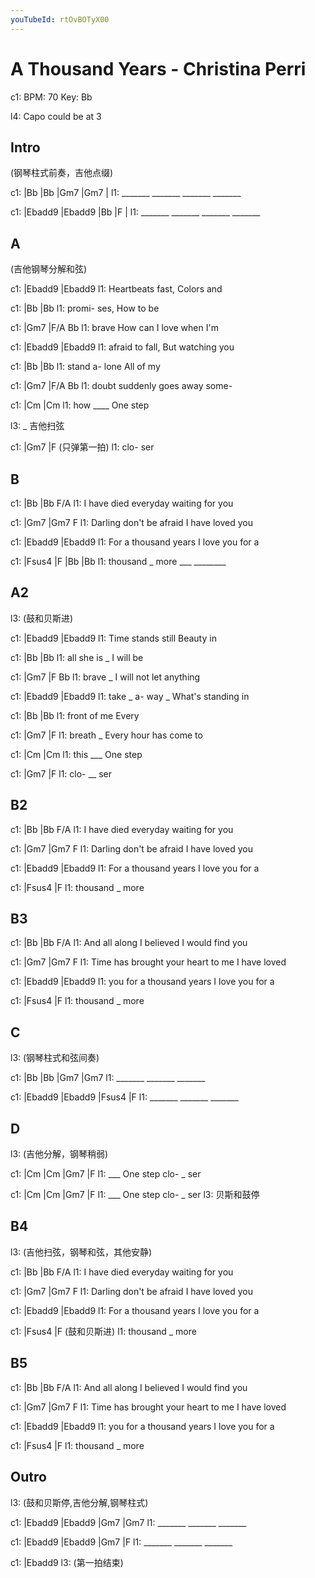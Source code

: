 ```yaml
---
youTubeId: rtOvBOTyX00
---
```


# A Thousand Years - Christina Perri

c1: BPM: 70 Key: Bb

l4: Capo could be at 3

## Intro

(钢琴柱式前奏，吉他点缀)

c1: |Bb     |Bb     |Gm7    |Gm7    |
l1:  _______ _______ _______ _______

c1: |Ebadd9 |Ebadd9 |Bb     |F      |
l1:  _______ _______ _______ _______

## A

 (吉他钢琴分解和弦)

c1: |Ebadd9    |Ebadd9
l1:  Heartbeats fast, Colors and

c1: |Bb    |Bb
l1:  promi- ses, How to be

c1: |Gm7            |F/A       Bb
l1:  brave How can I love when I'm

c1: |Ebadd9   |Ebadd9
l1:  afraid to fall, But watching you

c1: |Bb       |Bb
l1:  stand  a- lone  All of my

c1: |Gm7           |F/A   Bb
l1:  doubt suddenly goes away some-

c1: |Cm      |Cm
l1:  how ____ One step

l3: _ 吉他扫弦

c1: |Gm7   |F (只弹第一拍)
l1:  clo-   ser

## B

c1: |Bb                  |Bb      F/A
l1:  I have died everyday waiting for you

c1: |Gm7                    |Gm7     F
l1:  Darling don't be afraid I  have loved you

c1:      |Ebadd9         |Ebadd9
l1: For a thousand years       I love you for a

c1: |Fsus4     |F       |Bb      |Bb
l1:  thousand _ more ___ ________

## A2

l3: (鼓和贝斯进)

c1: |Ebadd9      |Ebadd9
l1:  Time stands  still  Beauty in

c1: |Bb     |Bb
l1:  all she is _ I will be

c1: |Gm7               |F    Bb
l1:  brave _ I will not let anything

c1: |Ebadd9   |Ebadd9
l1:  take _ a- way   _ What's standing in

c1: |Bb      |Bb
l1:  front of me   Every

c1: |Gm7           |F
l1:  breath _ Every hour has come to

c1: |Cm      |Cm
l1:  this ___ One step

c1: |Gm7    |F
l1:  clo- __ ser

## B2

c1: |Bb                  |Bb      F/A
l1:  I have died everyday waiting for you

c1: |Gm7                    |Gm7     F
l1:  Darling don't be afraid I  have loved you

c1:      |Ebadd9         |Ebadd9
l1: For a thousand years       I love you for a

c1: |Fsus4     |F
l1:  thousand _ more

## B3

c1:    |Bb                  |Bb      F/A
l1: And all along I believed I would find you

c1: |Gm7                              |Gm7     F
l1:  Time has brought your heart to me I have loved

c1:          |Ebadd9         |Ebadd9
l1: you for a thousand years       I love you for a

c1: |Fsus4     |F
l1:  thousand _ more

## C

l3: (钢琴柱式和弦间奏)

c1: |Bb     |Bb     |Gm7    |Gm7
l1:  _______ _______ _______

c1: |Ebadd9 |Ebadd9 |Fsus4  |F
l1:  _______ _______ _______

## D

l3: (吉他分解，钢琴稍弱)

c1: |Cm   |Cm       |Gm7   |F
l1:    ___ One step  clo- _ ser

c1: |Cm   |Cm       |Gm7   |F
l1:    ___ One step  clo- _ ser
l3:                         贝斯和鼓停

## B4

l3: (吉他扫弦，钢琴和弦，其他安静)

c1: |Bb                  |Bb      F/A
l1:  I have died everyday waiting for you

c1: |Gm7                    |Gm7     F
l1:  Darling don't be afraid I  have loved you

c1:      |Ebadd9         |Ebadd9
l1: For a thousand years       I love you for a

c1: |Fsus4     |F (鼓和贝斯进)
l1:  thousand _ more

## B5

c1:    |Bb                  |Bb      F/A
l1: And all along I believed I would find you

c1: |Gm7                              |Gm7     F
l1:  Time has brought your heart to me I have loved

c1:          |Ebadd9         |Ebadd9
l1: you for a thousand years       I love you for a

c1: |Fsus4     |F
l1:  thousand _ more

## Outro

l3: (鼓和贝斯停,吉他分解,钢琴柱式)

c1: |Ebadd9 |Ebadd9 |Gm7    |Gm7
l1:  _______ _______ _______

c1: |Ebadd9 |Ebadd9 |Gm7    |F
l1:  _______ _______ _______

c1: |Ebadd9
l3:  (第一拍结束)

